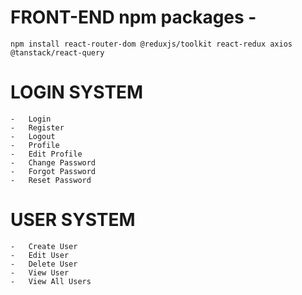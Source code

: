 # FRONT-END npm packages -

    npm install react-router-dom @reduxjs/toolkit react-redux axios @tanstack/react-query

# LOGIN SYSTEM

    -   Login
    -   Register
    -   Logout
    -   Profile
    -   Edit Profile
    -   Change Password
    -   Forgot Password
    -   Reset Password

# USER SYSTEM

    -   Create User
    -   Edit User
    -   Delete User
    -   View User
    -   View All Users
